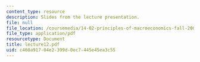 ```yaml
---
content_type: resource
description: Slides from the lecture presentation.
file: null
file_location: /coursemedia/14-02-principles-of-macroeconomics-fall-2004/c460a91704e2399d0ec7445e45ea3c55_lecture12.pdf
file_type: application/pdf
resourcetype: Document
title: lecture12.pdf
uid: c460a917-04e2-399d-0ec7-445e45ea3c55
---
```

